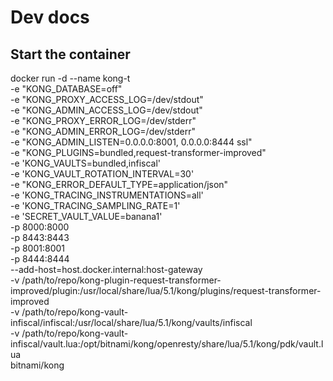 # Dev docs

## Start the container

<!-- https://github.com/Kong/kong/blob/c17190251247b8e5f16a18a6b67ba943cdfd4615/kong.conf.default#L87 -->

docker run -d --name kong-t \
  -e "KONG_DATABASE=off" \
  -e "KONG_PROXY_ACCESS_LOG=/dev/stdout" \
  -e "KONG_ADMIN_ACCESS_LOG=/dev/stdout" \
  -e "KONG_PROXY_ERROR_LOG=/dev/stderr" \
  -e "KONG_ADMIN_ERROR_LOG=/dev/stderr" \
  -e "KONG_ADMIN_LISTEN=0.0.0.0:8001, 0.0.0.0:8444 ssl" \
  -e "KONG_PLUGINS=bundled,request-transformer-improved" \
  -e 'KONG_VAULTS=bundled,infiscal' \
  -e 'KONG_VAULT_ROTATION_INTERVAL=30' \
  -e "KONG_ERROR_DEFAULT_TYPE=application/json" \
  -e 'KONG_TRACING_INSTRUMENTATIONS=all' \
  -e 'KONG_TRACING_SAMPLING_RATE=1' \
  -e 'SECRET_VAULT_VALUE=banana1' \
  -p 8000:8000 \
  -p 8443:8443 \
  -p 8001:8001 \
  -p 8444:8444 \
  --add-host=host.docker.internal:host-gateway \
  -v /path/to/repo/kong-plugin-request-transformer-improved/plugin:/usr/local/share/lua/5.1/kong/plugins/request-transformer-improved \
  -v /path/to/repo/kong-vault-infiscal/infiscal:/usr/local/share/lua/5.1/kong/vaults/infiscal \
  -v /path/to/repo/kong-vault-infiscal/vault.lua:/opt/bitnami/kong/openresty/share/lua/5.1/kong/pdk/vault.lua \
  bitnami/kong

